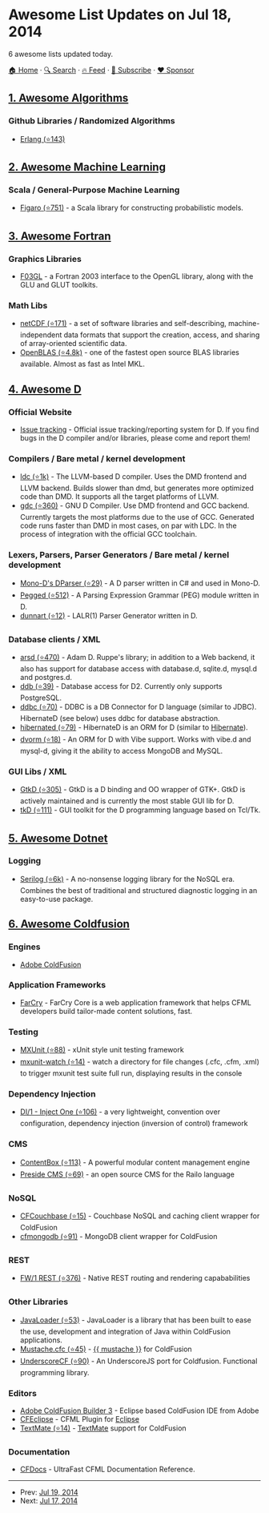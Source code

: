 # Awesome List Updates on Jul 18, 2014

6 awesome lists updated today.

[🏠 Home](/README.md) · [🔍 Search](https://www.trackawesomelist.com/search/) · [🔥 Feed](https://www.trackawesomelist.com/rss.xml) · [📮 Subscribe](https://trackawesomelist.us17.list-manage.com/subscribe?u=d2f0117aa829c83a63ec63c2f&id=36a103854c) · [❤️  Sponsor](https://github.com/sponsors/theowenyoung)



## [1. Awesome Algorithms](/content/tayllan/awesome-algorithms/README.md)

### Github Libraries / Randomized Algorithms

*   [Erlang (⭐143)](https://github.com/aggelgian/erlang-algorithms)

## [2. Awesome Machine Learning](/content/josephmisiti/awesome-machine-learning/README.md)

### Scala / General-Purpose Machine Learning

*   [Figaro (⭐751)](https://github.com/p2t2/figaro) - a Scala library for constructing probabilistic models.

## [3. Awesome Fortran](/content/rabbiabram/awesome-fortran/README.md)

### Graphics Libraries

*   [F03GL](http://www-stone.ch.cam.ac.uk/pub/f03gl/index.xhtml) - a Fortran 2003 interface to the OpenGL library, along with the GLU and GLUT toolkits.

### Math Libs

*   [netCDF (⭐171)](https://github.com/Unidata/netcdf-fortran) - a set of software libraries and self-describing, machine-independent data formats that support the creation, access, and sharing of array-oriented scientific data.
*   [OpenBLAS (⭐4.8k)](https://github.com/xianyi/OpenBLAS) - one of the fastest open source BLAS libraries available.  Almost as fast as Intel MKL.

## [4. Awesome D](/content/dlang-community/awesome-d/README.md)

### Official Website

*   [Issue tracking](https://issues.dlang.org/) - Official issue tracking/reporting system for D. If you find bugs in the D compiler and/or libraries, please come and report them!

### Compilers / Bare metal / kernel development

*   [ldc (⭐1k)](https://github.com/ldc-developers/ldc) - The LLVM-based D compiler. Uses the DMD frontend and LLVM backend. Builds slower than dmd, but generates more optimized code than DMD. It supports all the target platforms of LLVM.
*   [gdc (⭐360)](https://github.com/D-Programming-GDC/GDC) - GNU D Compiler. Use DMD frontend and GCC backend. Currently targets the most platforms due to the use of GCC. Generated code runs faster than DMD in most cases, on par with LDC. In the process of integration with the official GCC toolchain.

### Lexers, Parsers, Parser Generators / Bare metal / kernel development

*   [Mono-D's DParser (⭐29)](https://github.com/aBothe/D_Parser) - A D parser written in C# and used in Mono-D.
*   [Pegged (⭐512)](https://github.com/PhilippeSigaud/Pegged) - A Parsing Expression Grammar (PEG) module written in D.
*   [dunnart (⭐12)](https://github.com/pwil3058/dunnart) - LALR(1) Parser Generator written in D.

### Database clients / XML

*   [arsd (⭐470)](https://github.com/adamdruppe/arsd) - Adam D. Ruppe's library; in addition to a Web backend, it also has support for database access with database.d, sqlite.d, mysql.d and postgres.d.
*   [ddb (⭐39)](https://github.com/pszturmaj/ddb) - Database access for D2. Currently only supports PostgreSQL.
*   [ddbc (⭐70)](https://github.com/buggins/ddbc) - DDBC is a DB Connector for D language (similar to JDBC). HibernateD (see below) uses ddbc for database abstraction.
*   [hibernated (⭐79)](https://github.com/buggins/hibernated) - HibernateD is an ORM for D (similar to [Hibernate](http://hibernate.org/)).
*   [dvorm (⭐18)](https://github.com/rikkimax/Dvorm) - An ORM for D with Vibe support. Works with vibe.d and mysql-d, giving it the ability to access MongoDB and MySQL.

### GUI Libs / XML

*   [GtkD (⭐305)](https://github.com/gtkd-developers/GtkD) - GtkD is a D binding and OO wrapper of GTK+. GtkD is actively maintained and is currently the most stable GUI lib for D.
*   [tkD (⭐111)](https://github.com/nomad-software/tkd) - GUI toolkit for the D programming language based on Tcl/Tk.

## [5. Awesome Dotnet](/content/quozd/awesome-dotnet/README.md)

### Logging

*   [Serilog (⭐6k)](https://github.com/serilog/serilog) - A no-nonsense logging library for the NoSQL era. Combines the best of traditional and structured diagnostic logging in an easy-to-use package.

## [6. Awesome Coldfusion](/content/seancoyne/awesome-coldfusion/README.md)

### Engines

*   [Adobe ColdFusion](http://www.adobe.com/products/coldfusion-family.html)

### Application Frameworks

*   [FarCry](http://www.farcrycore.org) - FarCry Core is a web application framework that helps CFML developers build tailor-made content solutions, fast.

### Testing

*   [MXUnit (⭐88)](https://github.com/mxunit/mxunit) - xUnit style unit testing framework
*   [mxunit-watch (⭐14)](https://github.com/atuttle/mxunit-watch) - watch a directory for file changes (.cfc, .cfm, .xml) to trigger mxunit test suite full run, displaying results in the console

### Dependency Injection

*   [DI/1 - Inject One (⭐106)](https://github.com/framework-one/di1) - a very lightweight, convention over configuration, dependency injection (inversion of control) framework

### CMS

*   [ContentBox (⭐113)](https://github.com/Ortus-Solutions/ContentBox) - A powerful modular content management engine
*   [Preside CMS (⭐69)](https://github.com/pixl8/Preside-CMS) - an open source CMS for the Railo language

### NoSQL

*   [CFCouchbase (⭐15)](https://github.com/Ortus-Solutions/cfcouchbase-sdk) - Couchbase NoSQL and caching client wrapper for ColdFusion
*   [cfmongodb (⭐91)](https://github.com/marcesher/cfmongodb) - MongoDB client wrapper for ColdFusion

### REST

*   [FW/1 REST (⭐376)](https://github.com/framework-one/fw1/wiki/Developing-Applications-Manual#controllers-for-rest-apis) - Native REST routing and rendering capababilities

### Other Libraries

*   [JavaLoader (⭐53)](https://github.com/markmandel/JavaLoader) - JavaLoader is a library that has been built to ease the use, development and integration of Java within ColdFusion applications.
*   [Mustache.cfc (⭐45)](https://github.com/rip747/Mustache.cfc) - [{{ mustache }}](http://mustache.github.io) for ColdFusion
*   [UnderscoreCF (⭐90)](https://github.com/russplaysguitar/UnderscoreCF) - An UnderscoreJS port for Coldfusion. Functional programming library.

### Editors

*   [Adobe ColdFusion Builder 3](http://www.adobe.com/products/coldfusion-builder.html) - Eclipse based ColdFusion IDE from Adobe
*   [CFEclipse](http://cfeclipse.org) - CFML Plugin for [Eclipse](http://www.eclipse.org/)
*   [TextMate (⭐14)](https://github.com/textmate/coldfusion.tmbundle) - [TextMate](http://macromates.com) support for ColdFusion

### Documentation

*   [CFDocs](http://cfdocs.org/) - UltraFast CFML Documentation Reference.

---

- Prev: [Jul 19, 2014](/content/2014/07/19/README.md)
- Next: [Jul 17, 2014](/content/2014/07/17/README.md)